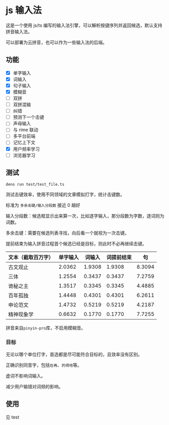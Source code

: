 # js 输入法

这是一个使用 js/ts 编写的输入法引擎，可以解析按键序列并返回候选，默认支持拼音输入法。

可以部署为云拼音，也可以作为一些输入法的后端。

## 功能

-   [x] 单字输入
-   [x] 词输入
-   [x] 句子输入
-   [x] 模糊音
-   [ ] 双拼
-   [ ] 双拼混输
-   [ ] 纠错
-   [ ] 预测下一个击键
-   [ ] 声母输入
-   [ ] 与 rime 联动
-   [ ] 多平台前端
-   [ ] 记忆上下文
-   [x] 用户频率学习
-   [ ] 浏览器学习

## 测试

```shell
deno run test/test_file.ts
```

测试击键效率，使用不同领域的文章模拟打字，统计击键数。

标准为 `多余击键/输入分段数` 接近 0 越好

输入分段数：候选框显示出来算一次，比如逐字输入，那分段数为字数，逐词则为词数。

多余击键：需要在候选列表寻找，向后看一个就视为一次击键。

提前结束为输入拼音过程首个候选已经是目标，则此时不必再继续击键。

| 文本（截取百万字） | 单字输入 | 词输入 | 词提前结束 | 句     |
| ------------------ | -------- | ------ | ---------- | ------ |
| 古文观止           | 2.0362   | 1.9308 | 1.9308     | 8.3094 |
| 三体               | 1.2554   | 0.3437 | 0.3437     | 7.2759 |
| 诡秘之主           | 1.3517   | 0.3345 | 0.3345     | 4.4885 |
| 百年孤独           | 1.4448   | 0.4301 | 0.4301     | 6.2611 |
| 申论范文           | 1.4732   | 0.5219 | 0.5219     | 4.2187 |
| 精神现象学         | 0.6632   | 0.1770 | 0.1770     | 7.7255 |

拼音来自`pinyin-pro`库，不启用模糊音。

### 目标

无论以哪个单位打字，首选都是尽可能符合目标的，且效率没有区别。

正确识别同音字，包括`在再`、`的得地`等。

虚词不影响词输入。

减少用户输错对词频的影响。

## 使用

见 test
